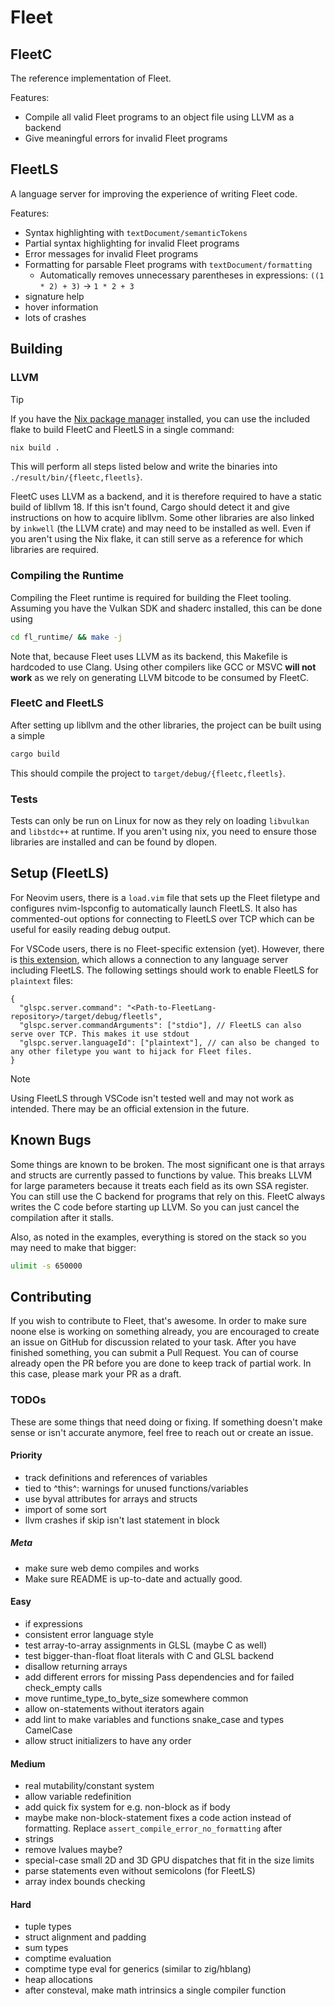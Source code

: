 # Fleet

## FleetC
The reference implementation of Fleet.

Features:
- Compile all valid Fleet programs to an object file using LLVM as a backend
- Give meaningful errors for invalid Fleet programs

## FleetLS
A language server for improving the experience of writing Fleet code. 

Features:
- Syntax highlighting with `textDocument/semanticTokens`
- Partial syntax highlighting for invalid Fleet programs
- Error messages for invalid Fleet programs
- Formatting for parsable Fleet programs with `textDocument/formatting`
    - Automatically removes unnecessary parentheses in expressions: `((1 * 2) + 3)` → `1 * 2 + 3`
- signature help
- hover information
- lots of crashes


## Building
### LLVM
> [!TIP]
> If you have the [Nix package manager](https://wiki.nixos.org/wiki/Nix_(package_manager)) installed, you can use the included flake to build FleetC and FleetLS in a single command:
> ```sh
> nix build .
> ```
> This will perform all steps listed below and write the binaries into `./result/bin/{fleetc,fleetls}`.

FleetC uses LLVM as a backend, and it is therefore required to have a static build of libllvm 18. If this isn't found, Cargo should detect it and give instructions on how to acquire libllvm.
Some other libraries are also linked by `inkwell` (the LLVM crate) and may need to be installed as well. Even if you aren't using the Nix flake, it can still serve as a reference for which libraries are required.

### Compiling the Runtime
Compiling the Fleet runtime is required for building the Fleet tooling. Assuming you have the Vulkan SDK and shaderc installed, this can be done using

```sh
cd fl_runtime/ && make -j
```

Note that, because Fleet uses LLVM as its backend, this Makefile is hardcoded to use Clang. Using other compilers like GCC or MSVC **will not work** as we rely on generating LLVM bitcode to be consumed by FleetC. 


### FleetC and FleetLS
After setting up libllvm and the other libraries, the project can be built using a simple 

```sh
cargo build
```

This should compile the project to `target/debug/{fleetc,fleetls}`.

### Tests
Tests can only be run on Linux for now as they rely on loading `libvulkan` and `libstdc++` at runtime.
If you aren't using nix, you need to ensure those libraries are installed and can be found by dlopen.


## Setup (FleetLS)
For Neovim users, there is a `load.vim` file that sets up the Fleet filetype and configures nvim-lspconfig to automatically launch FleetLS. It also has commented-out options for connecting to FleetLS over TCP which can be useful for easily reading debug output. 

For VSCode users, there is no Fleet-specific extension (yet). However, there is [this extension](https://marketplace.visualstudio.com/items/?itemName=zsol.vscode-glspc), which allows a connection to any language server including FleetLS. The following settings should work to enable FleetLS for `plaintext` files:
```jsonc
{
  "glspc.server.command": "<Path-to-FleetLang-repository>/target/debug/fleetls",
  "glspc.server.commandArguments": ["stdio"], // FleetLS can also serve over TCP. This makes it use stdout
  "glspc.server.languageId": ["plaintext"], // can also be changed to any other filetype you want to hijack for Fleet files.
}
```

> [!NOTE]
> Using FleetLS through VSCode isn't tested well and may not work as intended. There may be an official extension in the future.

## Known Bugs
Some things are known to be broken.
The most significant one is that arrays and structs are currently passed to functions by value.
This breaks LLVM for large parameters because it treats each field as its own SSA register.
You can still use the C backend for programs that rely on this.
FleetC always writes the C code before starting up LLVM.
So you can just cancel the compilation after it stalls.

Also, as noted in the examples, everything is stored on the stack so you may need to make that bigger:

```sh
ulimit -s 650000 
```


## Contributing
If you wish to contribute to Fleet, that's awesome.
In order to make sure noone else is working on something already, you are encouraged to create an issue on GitHub for discussion related to your task.
After you have finished something, you can submit a Pull Request.
You can of course already open the PR before you are done to keep track of partial work. In this case, please mark your PR as a draft.

### TODOs
These are some things that need doing or fixing.
If something doesn't make sense or isn't accurate anymore, feel free to reach out or create an issue.

#### Priority
- track definitions and references of variables
- tied to ^this^: warnings for unused functions/variables
- use byval attributes for arrays and structs
- import of some sort
- llvm crashes if skip isn't last statement in block

##### Meta
- make sure web demo compiles and works
- Make sure README is up-to-date and actually good.

#### Easy
- if expressions
- consistent error language style
- test array-to-array assignments in GLSL (maybe C as well)
- test bigger-than-float float literals with C and GLSL backend
- disallow returning arrays
- add different errors for missing Pass dependencies and for failed check_empty calls
- move runtime_type_to_byte_size somewhere common
- allow on-statements without iterators again
- add lint to make variables and functions snake_case and types CamelCase
- allow struct initializers to have any order

#### Medium
- real mutability/constant system
- allow variable redefinition
- add quick fix system for e.g. non-block as if body
- maybe make non-block-statement fixes a code action instead of formatting. Replace `assert_compile_error_no_formatting` after
- strings
- remove lvalues maybe?
- special-case small 2D and 3D GPU dispatches that fit in the size limits
- parse statements even without semicolons (for FleetLS)
- array index bounds checking

#### Hard
- tuple types
- struct alignment and padding
- sum types
- comptime evaluation
- comptime type eval for generics (similar to zig/hblang)
- heap allocations
- after consteval, make math intrinsics a single compiler function
